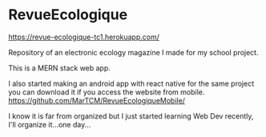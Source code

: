 # RevueEcologique
https://revue-ecologique-tc1.herokuapp.com/

Repository of an electronic ecology magazine I made for my school project.

This is a MERN stack web app. 

I also started making an android app with react native for the same project you can download it if you access the website from mobile.
https://github.com/MarTCM/RevueEcologiqueMobile/

I know it is far from organized but I just started learning Web Dev recently, I'll organize it...one day...
